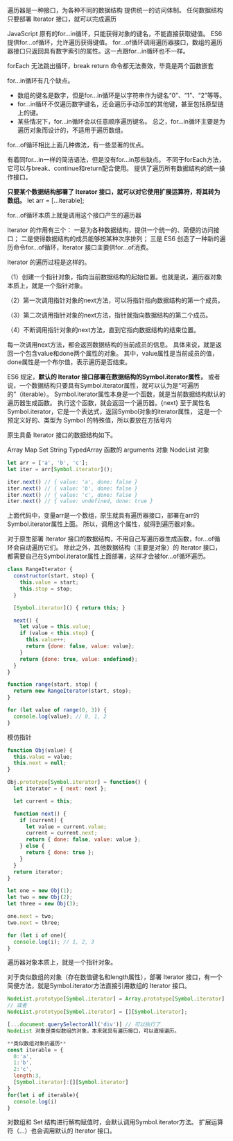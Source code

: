 遍历器是一种接口，为各种不同的数据结构 提供统一的访问体制。
任何数据结构只要部署 Iterator 接口，就可以完成遍历

JavaScript 原有的for...in循环，只能获得对象的键名，不能直接获取键值。
ES6 提供for...of循环，允许遍历获得键值。
for...of循环调用遍历器接口，数组的遍历器接口只返回具有数字索引的属性。这一点跟for...in循环也不一样。

forEach 无法跳出循环，break return 命令都无法奏效，毕竟是两个函数嵌套

for...in循环有几个缺点。

- 数组的键名是数字，但是for...in循环是以字符串作为键名“0”、“1”、“2”等等。
- for...in循环不仅遍历数字键名，还会遍历手动添加的其他键，甚至包括原型链上的键。
- 某些情况下，for...in循环会以任意顺序遍历键名。
总之，for...in循环主要是为遍历对象而设计的，不适用于遍历数组。


for...of循环相比上面几种做法，有一些显著的优点。

有着同for...in一样的简洁语法，但是没有for...in那些缺点。
不同于forEach方法，它可以与break、continue和return配合使用。
提供了遍历所有数据结构的统一操作接口。


**只要某个数据结构部署了 Iterator 接口，就可以对它使用扩展运算符，将其转为数组。**
let arr = [...iterable];

for...of循环本质上就是调用这个接口产生的遍历器

Iterator 的作用有三个：
  一是为各种数据结构，提供一个统一的、简便的访问接口；
  二是使得数据结构的成员能够按某种次序排列；
  三是 ES6 创造了一种新的遍历命令for...of循环，Iterator 接口主要供for...of消费。

Iterator 的遍历过程是这样的。

（1）创建一个指针对象，指向当前数据结构的起始位置。也就是说，遍历器对象本质上，就是一个指针对象。

（2）第一次调用指针对象的next方法，可以将指针指向数据结构的第一个成员。

（3）第二次调用指针对象的next方法，指针就指向数据结构的第二个成员。

（4）不断调用指针对象的next方法，直到它指向数据结构的结束位置。

每一次调用next方法，都会返回数据结构的当前成员的信息。
具体来说，就是返回一个包含value和done两个属性的对象。
其中，value属性是当前成员的值，done属性是一个布尔值，表示遍历是否结束。

ES6 规定，**默认的 Iterator 接口部署在数据结构的Symbol.iterator属性，**
或者说，一个数据结构只要具有Symbol.iterator属性，就可以认为是“可遍历的”（iterable）。
Symbol.iterator属性本身是一个函数，就是当前数据结构默认的遍历器生成函数。
执行这个函数，就会返回一个遍历器。{next}
至于属性名Symbol.iterator，它是一个表达式，返回Symbol对象的iterator属性，
这是一个预定义好的、类型为 Symbol 的特殊值，所以要放在方括号内

原生具备 Iterator 接口的数据结构如下。

Array
Map
Set
String
TypedArray
函数的 arguments 对象
NodeList 对象

```js
let arr = ['a', 'b', 'c'];
let iter = arr[Symbol.iterator]();

iter.next() // { value: 'a', done: false }
iter.next() // { value: 'b', done: false }
iter.next() // { value: 'c', done: false }
iter.next() // { value: undefined, done: true }
```

上面代码中，变量arr是一个数组，原生就具有遍历器接口，部署在arr的Symbol.iterator属性上面。
所以，调用这个属性，就得到遍历器对象。

对于原生部署 Iterator 接口的数据结构，不用自己写遍历器生成函数，for...of循环会自动遍历它们。
除此之外，其他数据结构（主要是对象）的 Iterator 接口，都需要自己在Symbol.iterator属性上面部署，这样才会被for...of循环遍历。
```js
class RangeIterator {
  constructor(start, stop) {
    this.value = start;
    this.stop = stop;
  }

  [Symbol.iterator]() { return this; }

  next() {
    let value = this.value;
    if (value < this.stop) {
      this.value++;
      return {done: false, value: value};
    }
    return {done: true, value: undefined};
  }
}

function range(start, stop) {
  return new RangeIterator(start, stop);
}

for (let value of range(0, 3)) {
  console.log(value); // 0, 1, 2
}
```

模仿指针
```js
function Obj(value) {
  this.value = value;
  this.next = null;
}

Obj.prototype[Symbol.iterator] = function() {
  let iterator = { next: next };

  let current = this;

  function next() {
    if (current) {
      let value = current.value;
      current = current.next;
      return { done: false, value: value };
    } else {
      return { done: true };
    }
  }
  return iterator;
}

let one = new Obj(1);
let two = new Obj(2);
let three = new Obj(3);

one.next = two;
two.next = three;

for (let i of one){
  console.log(i); // 1, 2, 3
}
```

遍历器对象本质上，就是一个指针对象。

对于类似数组的对象（存在数值键名和length属性），部署 Iterator 接口，有一个简便方法，就是Symbol.iterator方法直接引用数组的 Iterator 接口。
```js
NodeList.prototype[Symbol.iterator] = Array.prototype[Symbol.iterator];
// 或者
NodeList.prototype[Symbol.iterator] = [][Symbol.iterator];

[...document.querySelectorAll('div')] // 可以执行了
NodeList 对象是类似数组的对象，本来就具有遍历接口，可以直接遍历。

**类似数组对象的遍历**
const iterable = {
  0:'a',
  1:'b',
  2:'c',
  length:3,
  [Symbol.iterator]:[][Symbol.iterator]
}
for(let i of iterable){
  console.log(i)
}
```

对数组和 Set 结构进行解构赋值时，会默认调用Symbol.iterator方法。
扩展运算符（...）也会调用默认的 Iterator 接口。
